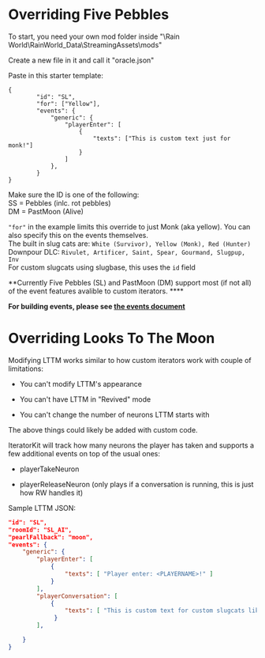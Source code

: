 # Overriding Five Pebbles

To start, you need your own mod folder inside "\Rain World\RainWorld_Data\StreamingAssets\mods"

Create a new file in it and call it "oracle.json"

Paste in this starter template:

```
{
        "id": "SL",
        "for": ["Yellow"],
        "events": {
            "generic": {
                "playerEnter": [
                    {
                        "texts": ["This is custom text just for monk!"]
                    }
                ]
            },
        }
}
```

Make sure the ID is one of the following:  
SS = Pebbles (inlc. rot pebbles)  
DM = PastMoon (Alive)  

`"for"` in the example limits this override to just Monk (aka yellow). You can also specify this on the events themselves.  
The built in slug cats are: `White (Survivor), Yellow (Monk), Red (Hunter)`  
Downpour DLC: `Rivulet, Artificer, Saint, Spear, Gourmand, Slugpup, Inv`  
For custom slugcats using slugbase, this uses the `id` field

**Currently Five Pebbles (SL) and PastMoon (DM) support most (if not all) of the event features avalible to custom iterators. ****

**For building events, please see [the events document](~/events.md)**



# Overriding Looks To The Moon

Modifying LTTM works similar to how custom iterators work with couple of limitations:

- You can't modify LTTM's appearance

- You can't have LTTM in "Revived" mode

- You can't change the number of neurons LTTM starts with
  
  

The above things could likely be added with custom code.

IteratorKit will track how many neurons the player has taken and supports a few additional events on top of the usual ones:

- playerTakeNeuron

- playerReleaseNeuron (only plays if a conversation is running, this is just how RW handles it)

Sample LTTM JSON:

```json
"id": "SL",
"roomId": "SL_AI",
"pearlFallback": "moon",
"events": {
    "generic": {
        "playerEnter": [
            {
                "texts": [ "Player enter: <PLAYERNAME>!" ]
            }
        ],
        "playerConversation": [
            {
                "texts": [ "This is custom text for custom slugcats like you <PLAYERNAME>!" ]
             }
        ],

    }
}
```
